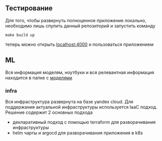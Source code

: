 
## Тестирование

Для того, чтобы развернуть полноценное приложение локально, необходимо лишь спулить данный репозиторий и запустить команду

`make build up`

теперь можно открыть [localhost:4000](localhost:4000) и пользоваться приложением

## ML

Вся информация моделям, ноутбуки и вся релевантная информация находится в папке с [моделями](./ml)

### infra
Вся инфраструктура развернута на базе yandex cloud. Для поддержания актуальной инфраструктуры используется IaaC подход.
Решение содержит 2 основных подхода

- декларативный подход с помощью terraform для разворачивания инфраструктуры
- helm чарты и argocd для разворачивания приложения в k8s

